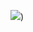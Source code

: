 ![](https://i.imgur.com/nRCmEqY.gif))

<!---
BeeRobynn/BeeRobynn is a ✨ special ✨ repository because its `README.md` (this file) appears on your GitHub profile.
You can click the Preview link to take a look at your changes.
--->
